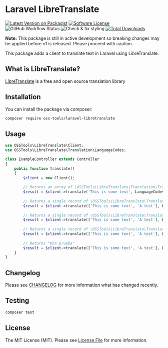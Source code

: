 # Laravel LibreTranslate

[![Latest Version on Packagist](https://img.shields.io/packagist/v/oss-tools/laravel-libretranslate.svg?style=flat-square)](https://packagist.org/packages/oss-tools/laravel-libretranslate)
[![Software License](https://img.shields.io/badge/license-MIT-brightgreen.svg?style=flat-square)](LICENSE.md)
![GitHub Workflow Status](https://img.shields.io/github/workflow/status/oss-tools/laravel-libretranslate/run-tests?label=tests)
![Check & fix styling](https://github.com/oss-tools/laravel-libretranslate/workflows/Check%20&%20fix%20styling/badge.svg)
[![Total Downloads](https://img.shields.io/packagist/dt/oss-tools/laravel-libretranslate.svg?style=flat-square)](https://packagist.org/packages/oss-tools/laravel-libretranslate)

**Note:** This package is still in active development so breaking changes may be applied before v1 is released. Please proceed with caution.

This package adds a client to translate text in Laravel using LibreTranslate.

## What is LibreTranslate?

[LibreTranslate](https://github.com/LibreTranslate/LibreTranslate) is a free and open source translation library

## Installation

You can install the package via composer:

```bash
composer require oss-tools/laravel-libretranslate
```

## Usage

``` php
use OSSTools\LibreTranslate\Client;
use OSSTools\LibreTranslate\Translation\LanguageCodes;

class ExampleController extends Controller
{
    public function translate()
    {
        $client = new Client();
        
        // Returns an array of \OSSTools\LibreTranslate\Translation\Translation
        $result = $client->translate('This is some text', LanguageCodes::SPANISH)->getAll();
        
        // Returns a single record of \OSSTools\LibreTranslate\Translation\Translation
        $result = $client->translate(['This is some text', 'A test'], LanguageCodes::SPANISH)->first();
        
        // Returns a single record of \OSSTools\LibreTranslate\Translation\Translation
        $result = $client->translate(['This is some text', 'A test'], LanguageCodes::SPANISH)->last();
        
        // Returns a single record of \OSSTools\LibreTranslate\Translation\Translation
        $result = $client->translate(['This is some text', 'A test'], LanguageCodes::SPANISH)->get('A test');
        
        // Returns "Una prueba"
        $result = $client->translate(['This is some text', 'A test'], LanguageCodes::SPANISH)->last()->getText();
    }
}
```

## Changelog

Please see [CHANGELOG](CHANGELOG.md) for more information what has changed recently.

## Testing

``` bash
composer test
```

## License

The MIT License (MIT). Please see [License File](LICENSE.md) for more information.

